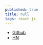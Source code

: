 ```yaml
---
published: true
title: null
tags: react js
---
```

- [Github](https://github.com/kay-is/react-from-zero)
- [HN](https://news.ycombinator.com/item?id=17430059)
